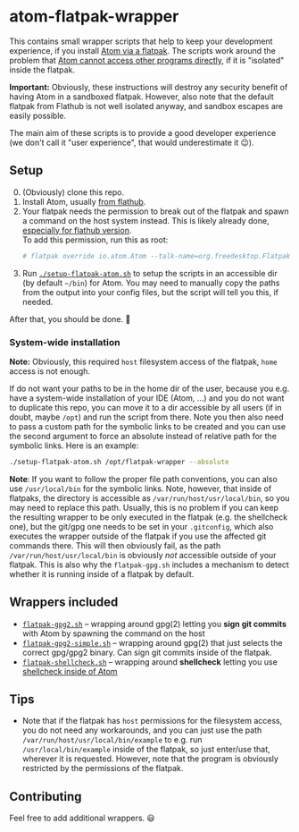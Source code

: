 # atom-flatpak-wrapper

This contains small wrapper scripts that help to keep your development experience, if you install [Atom via a flatpak](https://flathub.org/apps/details/io.atom.Atom).
The scripts work around the problem that [Atom cannot access other programs directly](https://github.com/flathub/io.atom.Atom/issues/12), if it is "isolated" inside the flatpak.

**Important:** Obviously, these instructions will destroy any security benefit of having Atom in a sandboxed flatpak. However, also note that the default flatpak from Flathub is not well isolated anyway, and sandbox escapes are easily possible.

The main aim of these scripts is to provide a good developer experience (we don't call it "user experience", that would underestimate it 😉).

## Setup

0. (Obviously) clone this repo.
1. Install Atom, usually [from flathub](https://flathub.org/apps/details/io.atom.Atom).
2. Your flatpak needs the permission to break out of the flatpak and spawn a command on the host system instead. This is likely already done, [especially for flathub version](https://github.com/flathub/io.atom.Atom/issues/43).  
   To add this permission, run this as root:
   ```sh
   # flatpak override io.atom.Atom --talk-name=org.freedesktop.Flatpak
   ```
3. Run [`./setup-flatpak-atom.sh`](setup-flatpak-atom.sh) to setup the scripts in an accessible dir (by default `~/bin`) for Atom. You may need to manually copy the paths from the output into your config files, but the script will tell you this, if needed.

After that, you should be done. 🙂

### System-wide installation

**Note:** Obviously, this required `host` filesystem access of the flatpak, `home` access is not enough.

If do not want your paths to be in the home dir of the user, because you e.g. have a system-wide installation of your IDE (Atom, …) and you do not want to duplicate this repo, you can move it to a dir accessible by all users (if in doubt, maybe `/opt`) and run the script from there. Note you then also need to pass a custom path for the symbolic links to be created and you can use the second argument to force an absolute instead of relative path for the symbolic links. Here is an example:

```sh
./setup-flatpak-atom.sh /opt/flatpak-wrapper --absolute
```

**Note**: If you want to follow the proper file path conventions, you can also use `/usr/local/bin` for the symbolic links. Note, however, that inside of flatpaks, the directory is accessible as `/var/run/host/usr/local/bin`, so you may need to replace this path.
Usually, this is no problem if you can keep the resulting wrapper to be only executed in the flatpak (e.g. the shellcheck one), but the git/gpg one needs to be set in your `.gitconfig`, which also executes the wrapper outside of the flatpak if you use the affected git commands there. This will then obviously fail, as the path `/var/run/host/usr/local/bin` is obviously _not_ accessible outside of your flatpak. This is also why the `flatpak-gpg.sh` includes a mechanism to detect whether it is running inside of a flatpak by default.

## Wrappers included

* [`flatpak-gpg2.sh`](flatpak-gpg2.sh) – wrapping around gpg(2) letting you **sign git commits** with Atom by spawning the command on the host
* [`flatpak-gpg2-simple.sh`](flatpak-gpg2-simple.sh) – wrapping around gpg(2) that just selects the correct gpg/gpg2 binary. Can sign git commits inside of the flatpak.
* [`flatpak-shellcheck.sh`](flatpak-shellcheck.sh) – wrapping around **shellcheck** letting you use [shellcheck inside of Atom](https://atom.io/packages/linter-shellcheck)

## Tips

* Note that if the flatpak has `host` permissions for the filesystem access, you do not need any workarounds, and you can just use the path `/var/run/host/usr/local/bin/example` to e.g. run `/usr/local/bin/example` inside of the flatpak, so just enter/use that, wherever it is requested.
  However, note that the program is obviously restricted by the permissions of the flatpak.
 
## Contributing

Feel free to add additional wrappers. 😃
